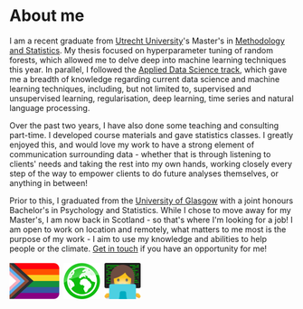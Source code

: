 # About me

I am a recent graduate from [Utrecht University](https://www.uu.nl/en)'s Master's in [Methodology and Statistics](https://www.uu.nl/en/masters/methodology-and-statistics-behavioural-biomedical-and-social-sciences). My thesis focused on hyperparameter tuning of random forests, which allowed me to delve deep into machine learning techniques this year. In parallel, I followed the [Applied Data Science track](https://www.uu.nl/en/masters/methodology-and-statistics-behavioural-biomedical-and-social-sciences/tracks), which gave me a breadth of knowledge regarding current data science and machine learning techniques, including, but not limited to, supervised and unsupervised learning, regularisation, deep learning, time series and natural language processing.

Over the past two years, I have also done some teaching and consulting part-time. I developed course materials and gave statistics classes. I greatly enjoyed this, and would love my work to have a strong element of communication surrounding data - whether that is through listening to clients' needs and taking the rest into my own hands, working closely every step of the way to empower clients to do future analyses themselves, or anything in between!

Prior to this, I graduated from the [University of Glasgow](https://www.gla.ac.uk/) with a joint honours Bachelor's in Psychology and Statistics. While I chose to move away for my Master's, I am now back in Scotland - so that's where I'm looking for a job! I am open to work on location and remotely, what matters to me most is the purpose of my work - I aim to use my knowledge and abilities to help people or the climate. [Get in touch](https://judithneve.github.io/contact.html) if you have an opportunity for me!
<br><br>
<img src="img/progress.png" height="64" />&nbsp;&nbsp;<img src="img/planet.png" height="64" />&nbsp;&nbsp;<img src="img/laptop.png" height="64" />
